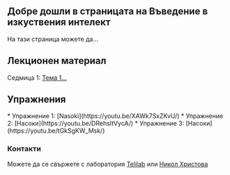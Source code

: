 ## Добре дошли в страницата на Въведение в изкуствения интелект

На тази страница можете да...

<h2 id="lecture-content">Лекционен материал</h2>

Седмица 1: [Тема 1...](https://github.com/nicole-christoff/IKTvNOS.github.io/blob/main/file/M1.2.%D0%98%D0%BD%D1%82%D0%B5%D0%BB%D0%B8%D0%B3%D0%B5%D0%BD%D1%82%D0%B5%D0%BD%20%D0%B0%D0%B3%D0%B5%D0%BD%D1%82.pptx.pdf)

<h2 id="lecture-content">Упражнения</h2>
* Упражнение 1: [Nasoki](https://youtu.be/XAWk7SxZKvU/)
* Упражнение 2: [Насоки](https://youtu.be/DRehsItVycA/)
* Упражнение 3: [Насоки](https://youtu.be/tGkSgKW_Msk/)

### Контакти

Можете да се свържете с лаборатория [Telilab](http://telilab.tu-sofia.bg/) или [Никол Христова](mailto:nicole.christoff@tu-sofia.bg)
